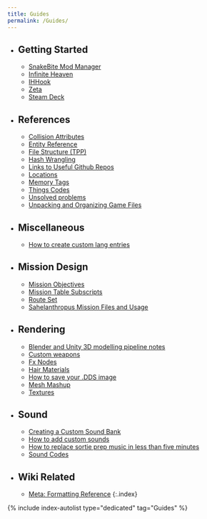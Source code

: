```yaml
---
title: Guides
permalink: /Guides/
---
```


- ## Getting Started
    + [SnakeBite Mod Manager](/SnakeBite_Mod_Manager)
    + [Infinite Heaven](/Infinite_Heaven)
    + [IHHook](/IHHook)
    + [Zeta](/Zeta)
    + [Steam Deck](/Steam_Deck)
- ## References
    + [Collision Attributes](/Collision_Attributes)
    + [Entity Reference](/Entity_Reference)
    + [File Structure (TPP)](/File_Structure_(TPP))
    + [Hash Wrangling](/Hash_Wrangling)
    + [Links to Useful Github Repos](/Links_to_Useful_Github_Repos)
    + [Locations](/Locations)
    + [Memory Tags](/Memory_Tags)
    + [Things Codes](/Things_Codes)
    + [Unsolved problems](/Unsolved_problems)
    + [Unpacking and Organizing Game Files](/Unpacking_and_Organizing_Game_Files)
- ## Miscellaneous
    + [How to create custom lang entries](/How_to_create_custom_lang_entries)
- ## Mission Design
    + [Mission Objectives](/Mission_Objectives)
    + [Mission Table Subscripts](/Mission_Table_Subscripts)
    + [Route Set](/Route_Set)
    + [Sahelanthropus Mission Files and Usage](/Sahelanthropus_Mission_Files_and_Usage)
- ## Rendering
    + [Blender and Unity 3D modelling pipeline notes](/Blender_and_Unity_3D_modelling_pipeline_notes)
    + [Custom weapons](/Custom_weapons)
    + [Fx Nodes](/Fx_Nodes)
    + [Hair Materials](/Hair_Materials)
    + [How to save your .DDS image](/How_to_save_your_.DDS_image)
    + [Mesh Mashup](/Mesh_Mashup)
    + [Textures](/Textures)
- ## Sound
    + [Creating a Custom Sound Bank](/Creating_a_Custom_Sound_Bank)
    + [How to add custom sounds](/How_to_add_custom_sounds)
    + [How to replace sortie prep music in less than five minutes](/How_to_replace_sortie_prep_music_in_less_than_five_minutes)
    + [Sound Codes](/Sound_Codes)
- ## Wiki Related
    + [Meta: Formatting Reference](/Meta-Formatting_Reference)
{:.index}

{% include index-autolist type="dedicated" tag="Guides" %}